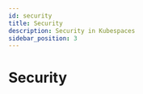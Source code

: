 ```yaml
---
id: security
title: Security
description: Security in Kubespaces
sidebar_position: 3
---
```


# Security

